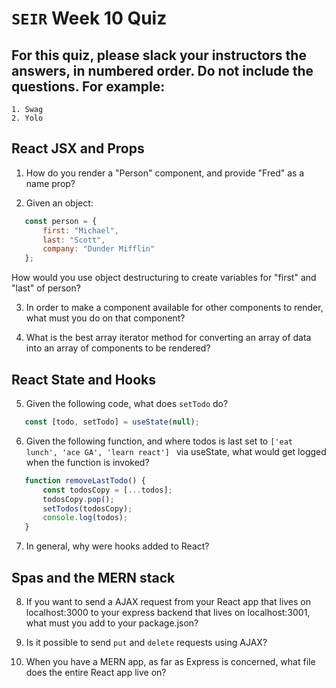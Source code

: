 # `SEIR` Week 10 Quiz
## For this quiz, please slack your instructors the answers, in numbered order. Do not include the questions. For example:
    1. Swag
    2. Yolo

## React JSX and Props

1. How do you render a "Person" component, and provide "Fred" as a name prop?


 2. Given an object: 
 ```js
    const person = {
        first: "Michael",
        last: "Scott",
        company: "Dunder Mifflin"
    };

 ```
 How would you use object destructuring to create variables for "first" and "last" of person?
 


 3. In order to make a component available for other components to render, what must you do on that component?


4. What is the best array iterator method for converting an array of data into an array of components to be rendered?


 ## React State and Hooks

 5. Given the following code, what does ``setTodo`` do? 
 ```js 
    const [todo, setTodo] = useState(null);
 ```
 


 6. Given the following function, and where todos is last set to ``['eat lunch', 'ace GA', 'learn react'] `` via useState, what would get logged when the function is invoked?
 ```js
    function removeLastTodo() {
        const todosCopy = [...todos];
        todosCopy.pop();
        setTodos(todosCopy);
        console.log(todos);
    }

 ```
 
 

 7. In general, why were hooks added to React?


 ## Spas and the MERN stack

 8. If you want to send a AJAX request from your React app that lives on localhost:3000 to your express backend that lives on localhost:3001, what must you add to your package.json?


 9. Is it possible to send ``put`` and ``delete`` requests using AJAX?


 10. When you have a MERN app, as far as Express is concerned, what file does the entire React app live on?
